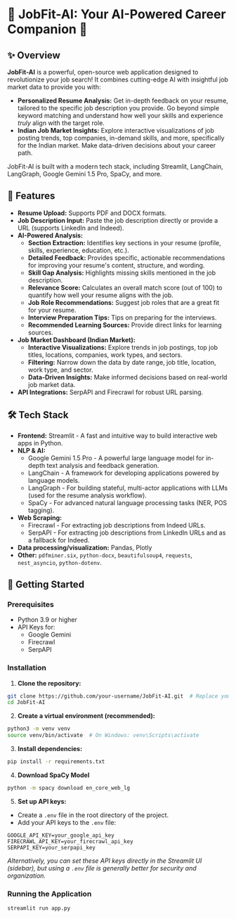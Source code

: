 # 🚀 JobFit-AI: Your AI-Powered Career Companion 🤖

## ✨ Overview

**JobFit-AI** is a powerful, open-source web application designed to revolutionize your job search! It combines cutting-edge AI with insightful job market data to provide you with:

* **Personalized Resume Analysis:** Get in-depth feedback on your resume, tailored to the specific job description you provide. Go beyond simple keyword matching and understand how well your skills and experience *truly* align with the target role.
* **Indian Job Market Insights:** Explore interactive visualizations of job posting trends, top companies, in-demand skills, and more, specifically for the Indian market. Make data-driven decisions about your career path.

JobFit-AI is built with a modern tech stack, including Streamlit, LangChain, LangGraph, Google Gemini 1.5 Pro, SpaCy, and more.

## 🌟 Features

* **Resume Upload:** Supports PDF and DOCX formats.
* **Job Description Input:** Paste the job description directly or provide a URL (supports LinkedIn and Indeed).
* **AI-Powered Analysis:**
  * **Section Extraction:** Identifies key sections in your resume (profile, skills, experience, education, etc.).
  * **Detailed Feedback:** Provides specific, actionable recommendations for improving your resume's content, structure, and wording.
  * **Skill Gap Analysis:** Highlights missing skills mentioned in the job description.
  * **Relevance Score:** Calculates an overall match score (out of 100) to quantify how well your resume aligns with the job.
  * **Job Role Recommendations:** Suggest job roles that are a great fit for your resume.
  * **Interview Preparation Tips:** Tips on preparing for the interviews.
  * **Recommended Learning Sources:** Provide direct links for learning sources.
* **Job Market Dashboard (Indian Market):**
  * **Interactive Visualizations:** Explore trends in job postings, top job titles, locations, companies, work types, and sectors.
  * **Filtering:** Narrow down the data by date range, job title, location, work type, and sector.
  * **Data-Driven Insights:** Make informed decisions based on real-world job market data.
* **API Integrations:** SerpAPI and Firecrawl for robust URL parsing.

## 🛠️ Tech Stack

* **Frontend:** Streamlit - A fast and intuitive way to build interactive web apps in Python.
* **NLP & AI:**
  * Google Gemini 1.5 Pro - A powerful large language model for in-depth text analysis and feedback generation.
  * LangChain - A framework for developing applications powered by language models.
  * LangGraph - For building stateful, multi-actor applications with LLMs (used for the resume analysis workflow).
  * SpaCy - For advanced natural language processing tasks (NER, POS tagging).
* **Web Scraping:**
  * Firecrawl - For extracting job descriptions from Indeed URLs.
  * SerpAPI - For extracting job descriptions from LinkedIn URLs and as a fallback for Indeed.
* **Data processing/visualization:** Pandas, Plotly
* **Other:** `pdfminer.six`, `python-docx`, `beautifulsoup4`, `requests`, `nest_asyncio`, `python-dotenv`.

## 🚀 Getting Started

### Prerequisites

* Python 3.9 or higher
* API Keys for:
  * Google Gemini
  * Firecrawl
  * SerpAPI

### Installation

1. **Clone the repository:**

```bash
git clone https://github.com/your-username/JobFit-AI.git  # Replace your-username
cd JobFit-AI
```

2. **Create a virtual environment (recommended):**

```bash
python3 -m venv venv
source venv/bin/activate  # On Windows: venv\Scripts\activate
```

3. **Install dependencies:**

```bash
pip install -r requirements.txt
```

4. **Download SpaCy Model**

```bash
python -m spacy download en_core_web_lg
```

5. **Set up API keys:**

* Create a `.env` file in the root directory of the project.
* Add your API keys to the `.env` file:

```
GOOGLE_API_KEY=your_google_api_key
FIRECRAWL_API_KEY=your_firecrawl_api_key
SERPAPI_KEY=your_serpapi_key
```

*Alternatively, you can set these API keys directly in the Streamlit UI (sidebar), but using a `.env` file is generally better for security and organization.*

### Running the Application

```bash
streamlit run app.py
